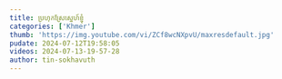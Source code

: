 ```yaml
---
title: ប្រហុកស្រែស្នេហ៍ខ្ញុំ
categories: ['Khmer']
thumb: 'https://img.youtube.com/vi/ZCf8wcNXpvU/maxresdefault.jpg'
pudate: 2024-07-12T19:58:05
videos: 2024-07-13-19-57-28
author: tin-sokhavuth
---
```

